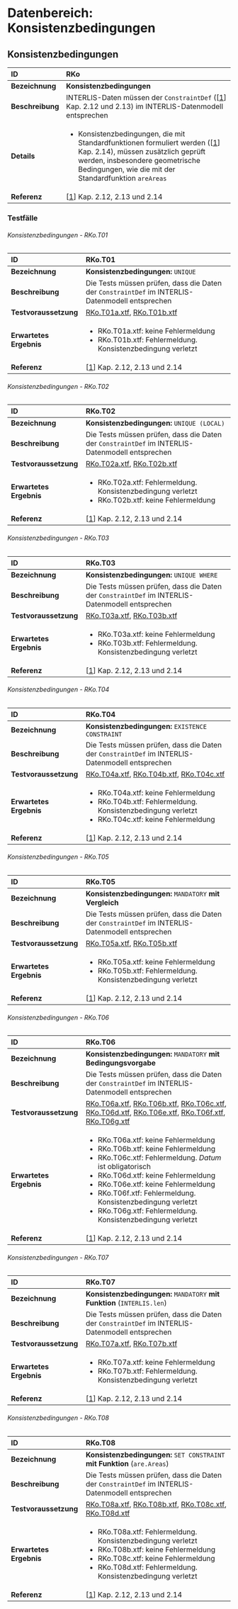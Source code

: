 # Datenbereich: Konsistenzbedingungen

## Konsistenzbedingungen
|ID|RKo
|:--|:--
|**Bezeichnung**|**Konsistenzbedingungen**
|**Beschreibung**|INTERLIS-Daten müssen der ```ConstraintDef``` ([[1]] Kap. 2.12 und 2.13) im INTERLIS-Datenmodell entsprechen
|**Details**|<ul><li>Konsistenzbedingungen, die mit Standardfunktionen formuliert werden ([[1]] Kap. 2.14), müssen zusätzlich geprüft werden, insbesondere geometrische Bedingungen, wie die mit der Standardfunktion ```areAreas```</li></ul>
|**Referenz**|[[1]] Kap. 2.12, 2.13 und 2.14

### Testfälle
###### Konsistenzbedingungen - RKo.T01
|ID|RKo.T01
|:--|:--
|**Bezeichnung**|**Konsistenzbedingungen:** ```UNIQUE```
|**Beschreibung**|Die Tests müssen prüfen, dass die Daten der ```ConstraintDef``` im INTERLIS-Datenmodell entsprechen
|**Testvoraussetzung**|[RKo.T01a.xtf](../data/RKo.T01a.xtf), [RKo.T01b.xtf](../data/RKo.T01b.xtf)
|**Erwartetes Ergebnis**|<ul><li>RKo.T01a.xtf: keine Fehlermeldung</li><li>RKo.T01b.xtf: Fehlermeldung. Konsistenzbedingung verletzt</li></ul>
|**Referenz**|[[1]] Kap. 2.12, 2.13 und 2.14

###### Konsistenzbedingungen - RKo.T02
|ID|RKo.T02
|:--|:--
|**Bezeichnung**|**Konsistenzbedingungen:** ```UNIQUE (LOCAL)```
|**Beschreibung**|Die Tests müssen prüfen, dass die Daten der ```ConstraintDef``` im INTERLIS-Datenmodell entsprechen
|**Testvoraussetzung**|[RKo.T02a.xtf](../data/RKo.T02a.xtf), [RKo.T02b.xtf](../data/RKo.T02b.xtf)
|**Erwartetes Ergebnis**|<ul><li>RKo.T02a.xtf: Fehlermeldung. Konsistenzbedingung verletzt</li><li>RKo.T02b.xtf: keine Fehlermeldung</li></ul>
|**Referenz**|[[1]] Kap. 2.12, 2.13 und 2.14

###### Konsistenzbedingungen - RKo.T03
|ID|RKo.T03
|:--|:--
|**Bezeichnung**|**Konsistenzbedingungen:** ```UNIQUE WHERE```
|**Beschreibung**|Die Tests müssen prüfen, dass die Daten der ```ConstraintDef``` im INTERLIS-Datenmodell entsprechen
|**Testvoraussetzung**|[RKo.T03a.xtf](../data/RKo.T03a.xtf), [RKo.T03b.xtf](../data/RKo.T03b.xtf)
|**Erwartetes Ergebnis**|<ul><li>RKo.T03a.xtf: keine Fehlermeldung</li><li>RKo.T03b.xtf: Fehlermeldung. Konsistenzbedingung verletzt</li></ul>
|**Referenz**|[[1]] Kap. 2.12, 2.13 und 2.14

###### Konsistenzbedingungen - RKo.T04
|ID|RKo.T04
|:--|:--
|**Bezeichnung**|**Konsistenzbedingungen:** ```EXISTENCE CONSTRAINT```
|**Beschreibung**|Die Tests müssen prüfen, dass die Daten der ```ConstraintDef``` im INTERLIS-Datenmodell entsprechen
|**Testvoraussetzung**|[RKo.T04a.xtf](../data/RKo.T04a.xtf), [RKo.T04b.xtf](../data/RKo.T04b.xtf), [RKo.T04c.xtf](../data/RKo.T04c.xtf)
|**Erwartetes Ergebnis**|<ul><li>RKo.T04a.xtf: keine Fehlermeldung</li><li>RKo.T04b.xtf: Fehlermeldung. Konsistenzbedingung verletzt</li><li>RKo.T04c.xtf: keine Fehlermeldung</li></ul>
|**Referenz**|[[1]] Kap. 2.12, 2.13 und 2.14

###### Konsistenzbedingungen - RKo.T05
|ID|RKo.T05
|:--|:--
|**Bezeichnung**|**Konsistenzbedingungen:** ```MANDATORY``` **mit Vergleich**
|**Beschreibung**|Die Tests müssen prüfen, dass die Daten der ```ConstraintDef``` im INTERLIS-Datenmodell entsprechen
|**Testvoraussetzung**|[RKo.T05a.xtf](../data/RKo.T05a.xtf), [RKo.T05b.xtf](../data/RKo.T05b.xtf)
|**Erwartetes Ergebnis**|<ul><li>RKo.T05a.xtf: keine Fehlermeldung</li><li>RKo.T05b.xtf: Fehlermeldung. Konsistenzbedingung verletzt</li></ul>
|**Referenz**|[[1]] Kap. 2.12, 2.13 und 2.14

###### Konsistenzbedingungen - RKo.T06
|ID|RKo.T06
|:--|:--
|**Bezeichnung**|**Konsistenzbedingungen:** ```MANDATORY``` **mit Bedingungsvorgabe**
|**Beschreibung**|Die Tests müssen prüfen, dass die Daten der ```ConstraintDef``` im INTERLIS-Datenmodell entsprechen
|**Testvoraussetzung**|[RKo.T06a.xtf](../data/RKo.T06a.xtf), [RKo.T06b.xtf](../data/RKo.T06b.xtf), [RKo.T06c.xtf](../data/RKo.T06c.xtf), [RKo.T06d.xtf](../data/RKo.T06d.xtf), [RKo.T06e.xtf](../data/RKo.T06e.xtf), [RKo.T06f.xtf](../data/RKo.T06f.xtf), [RKo.T06g.xtf](../data/RKo.T06g.xtf)
|**Erwartetes Ergebnis**|<ul><li>RKo.T06a.xtf: keine Fehlermeldung</li><li>RKo.T06b.xtf: keine Fehlermeldung</li><li>RKo.T06c.xtf: Fehlermeldung. *Datum* ist obligatorisch</li><li>RKo.T06d.xtf: keine Fehlermeldung</li><li>RKo.T06e.xtf: keine Fehlermeldung</li><li>RKo.T06f.xtf: Fehlermeldung. Konsistenzbedingung verletzt</li><li>RKo.T06g.xtf: Fehlermeldung. Konsistenzbedingung verletzt</li></ul>
|**Referenz**|[[1]] Kap. 2.12, 2.13 und 2.14

###### Konsistenzbedingungen - RKo.T07
|ID|RKo.T07
|:--|:--
|**Bezeichnung**|**Konsistenzbedingungen:** ```MANDATORY``` **mit Funktion** (```INTERLIS.len```)
|**Beschreibung**|Die Tests müssen prüfen, dass die Daten der ```ConstraintDef``` im INTERLIS-Datenmodell entsprechen
|**Testvoraussetzung**|[RKo.T07a.xtf](../data/RKo.T07a.xtf), [RKo.T07b.xtf](../data/RKo.T07b.xtf)
|**Erwartetes Ergebnis**|<ul><li>RKo.T07a.xtf: keine Fehlermeldung</li><li>RKo.T07b.xtf: Fehlermeldung. Konsistenzbedingung verletzt</li></ul>
|**Referenz**|[[1]] Kap. 2.12, 2.13 und 2.14

###### Konsistenzbedingungen - RKo.T08
|ID|RKo.T08
|:--|:--
|**Bezeichnung**|**Konsistenzbedingungen:** ```SET CONSTRAINT``` **mit Funktion** (```are.Areas```)
|**Beschreibung**|Die Tests müssen prüfen, dass die Daten der ```ConstraintDef``` im INTERLIS-Datenmodell entsprechen
|**Testvoraussetzung**|[RKo.T08a.xtf](../data/RKo.T08a.xtf), [RKo.T08b.xtf](../data/RKo.T08b.xtf), [RKo.T08c.xtf](../data/RKo.T08c.xtf), [RKo.T08d.xtf](../data/RKo.T08d.xtf)
|**Erwartetes Ergebnis**|<ul><li>RKo.T08a.xtf: Fehlermeldung. Konsistenzbedingung verletzt</li><li>RKo.T08b.xtf: keine Fehlermeldung</li><li>RKo.T08c.xtf: keine Fehlermeldung</li><li>RKo.T08d.xtf: Fehlermeldung. Konsistenzbedingung verletzt</li></ul>
|**Referenz**|[[1]] Kap. 2.12, 2.13 und 2.14

[1]: bib_de-CH.md#1-kogis-interlis-2--referenzhandbuch-13042006
